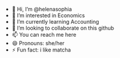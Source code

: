 - 👋 Hi, I’m @helenasophia
- 👀 I’m interested in Economics
- 🌱 I’m currently learning Accounting
- 💞️ I’m looking to collaborate on this github
- 📫 You can reach me here
- 😄 Pronouns: she/her
- ⚡ Fun fact: i like matcha

<!---
helenasophia/helenasophia is a ✨ special ✨ repository because its `README.md` (this file) appears on your GitHub profile.
You can click the Preview link to take a look at your changes.
--->
